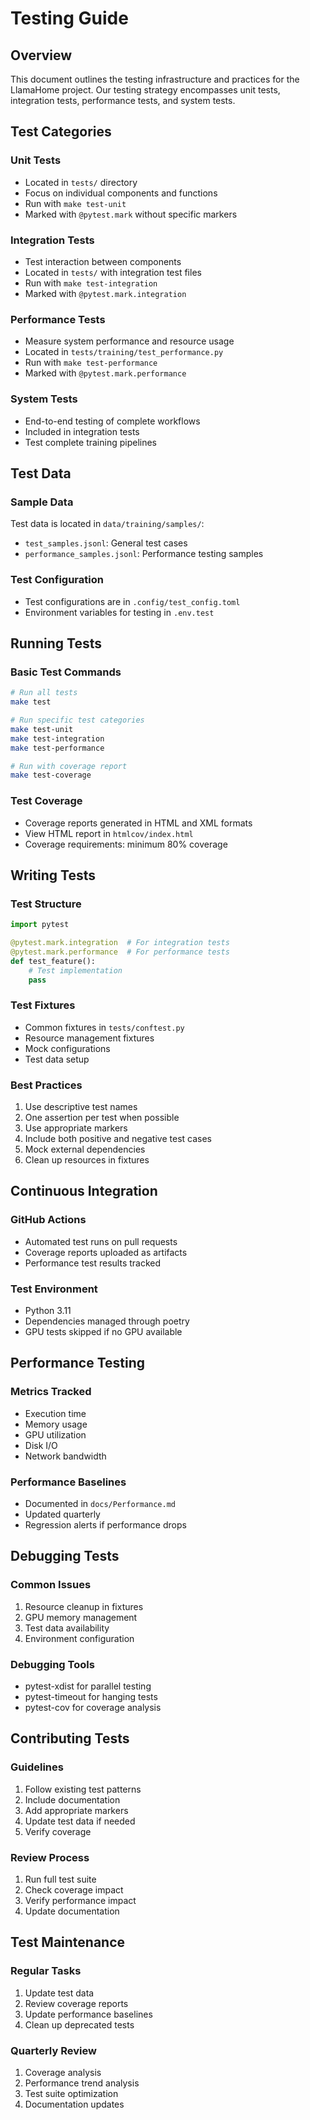 # Testing Guide

## Overview

This document outlines the testing infrastructure and practices for the LlamaHome project. Our testing strategy encompasses unit tests, integration tests, performance tests, and system tests.

## Test Categories

### Unit Tests
- Located in `tests/` directory
- Focus on individual components and functions
- Run with `make test-unit`
- Marked with `@pytest.mark` without specific markers

### Integration Tests
- Test interaction between components
- Located in `tests/` with integration test files
- Run with `make test-integration`
- Marked with `@pytest.mark.integration`

### Performance Tests
- Measure system performance and resource usage
- Located in `tests/training/test_performance.py`
- Run with `make test-performance`
- Marked with `@pytest.mark.performance`

### System Tests
- End-to-end testing of complete workflows
- Included in integration tests
- Test complete training pipelines

## Test Data

### Sample Data
Test data is located in `data/training/samples/`:
- `test_samples.jsonl`: General test cases
- `performance_samples.jsonl`: Performance testing samples

### Test Configuration
- Test configurations are in `.config/test_config.toml`
- Environment variables for testing in `.env.test`

## Running Tests

### Basic Test Commands
```bash
# Run all tests
make test

# Run specific test categories
make test-unit
make test-integration
make test-performance

# Run with coverage report
make test-coverage
```

### Test Coverage
- Coverage reports generated in HTML and XML formats
- View HTML report in `htmlcov/index.html`
- Coverage requirements: minimum 80% coverage

## Writing Tests

### Test Structure
```python
import pytest

@pytest.mark.integration  # For integration tests
@pytest.mark.performance  # For performance tests
def test_feature():
    # Test implementation
    pass
```

### Test Fixtures
- Common fixtures in `tests/conftest.py`
- Resource management fixtures
- Mock configurations
- Test data setup

### Best Practices
1. Use descriptive test names
2. One assertion per test when possible
3. Use appropriate markers
4. Include both positive and negative test cases
5. Mock external dependencies
6. Clean up resources in fixtures

## Continuous Integration

### GitHub Actions
- Automated test runs on pull requests
- Coverage reports uploaded as artifacts
- Performance test results tracked

### Test Environment
- Python 3.11
- Dependencies managed through poetry
- GPU tests skipped if no GPU available

## Performance Testing

### Metrics Tracked
- Execution time
- Memory usage
- GPU utilization
- Disk I/O
- Network bandwidth

### Performance Baselines
- Documented in `docs/Performance.md`
- Updated quarterly
- Regression alerts if performance drops

## Debugging Tests

### Common Issues
1. Resource cleanup in fixtures
2. GPU memory management
3. Test data availability
4. Environment configuration

### Debugging Tools
- pytest-xdist for parallel testing
- pytest-timeout for hanging tests
- pytest-cov for coverage analysis

## Contributing Tests

### Guidelines
1. Follow existing test patterns
2. Include documentation
3. Add appropriate markers
4. Update test data if needed
5. Verify coverage

### Review Process
1. Run full test suite
2. Check coverage impact
3. Verify performance impact
4. Update documentation

## Test Maintenance

### Regular Tasks
1. Update test data
2. Review coverage reports
3. Update performance baselines
4. Clean up deprecated tests

### Quarterly Review
1. Coverage analysis
2. Performance trend analysis
3. Test suite optimization
4. Documentation updates
